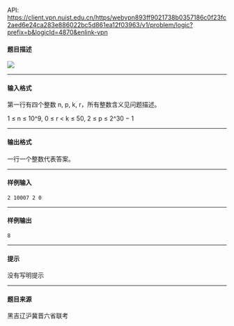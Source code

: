 API: https://client.vpn.nuist.edu.cn/https/webvpn893ff9021738b0357186c0f23fc2aed6e24ca283e886022bc5d861ea12f03963/v1/problem/logic?prefix=b&logicId=4870&enlink-vpn

#### 题目描述

![](../file/4870_0.jpg)

---

#### 输入格式

第一行有四个整数 n, p, k, r，所有整数含义见问题描述。

1 ≤ n ≤ 10^9, 0 ≤ r < k ≤ 50, 2 ≤ p ≤ 2^30 − 1

---

#### 输出格式

一行一个整数代表答案。

---

#### 样例输入
```
2 10007 2 0

```

---

#### 样例输出
```
8
```

---

#### 提示

没有写明提示

---

#### 题目来源

黑吉辽沪冀晋六省联考